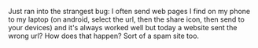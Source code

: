 Just ran into the strangest bug: I often send web pages I find on my phone to my laptop (on android, select the url, then the share icon, then send to your devices) and it's always worked well but today a website sent the wrong url? How does that happen? Sort of a spam site too.

